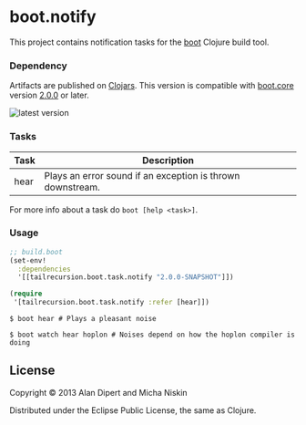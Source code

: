 # boot.notify

This project contains notification tasks for the [boot][2] Clojure build tool.

### Dependency

Artifacts are published on [Clojars][1]. This version is compatible with
[boot.core][4] version [2.0.0][3] or later.

![latest version][5]

### Tasks

| Task          | Description                                                 |
|---------------|-------------------------------------------------------------|
| hear          | Plays an error sound if an exception is thrown downstream.  |

For more info about a task do `boot [help <task>]`.

### Usage

```clojure
;; build.boot
(set-env!
  :dependencies
  '[[tailrecursion.boot.task.notify "2.0.0-SNAPSHOT"]])

(require
 '[tailrecursion.boot.task.notify :refer [hear]])
```

```
$ boot hear # Plays a pleasant noise
```

```
$ boot watch hear hoplon # Noises depend on how the hoplon compiler is doing
```

## License

Copyright © 2013 Alan Dipert and Micha Niskin

Distributed under the Eclipse Public License, the same as Clojure.

[1]: https://clojars.org/tailrecursion/boot.notify
[2]: https://github.com/tailrecursion/boot
[3]: https://github.com/tailrecursion/boot.core/tree/2.0.0
[4]: https://github.com/tailrecursion/boot.core
[5]: https://clojars.org/tailrecursion/boot.notify/latest-version.svg
